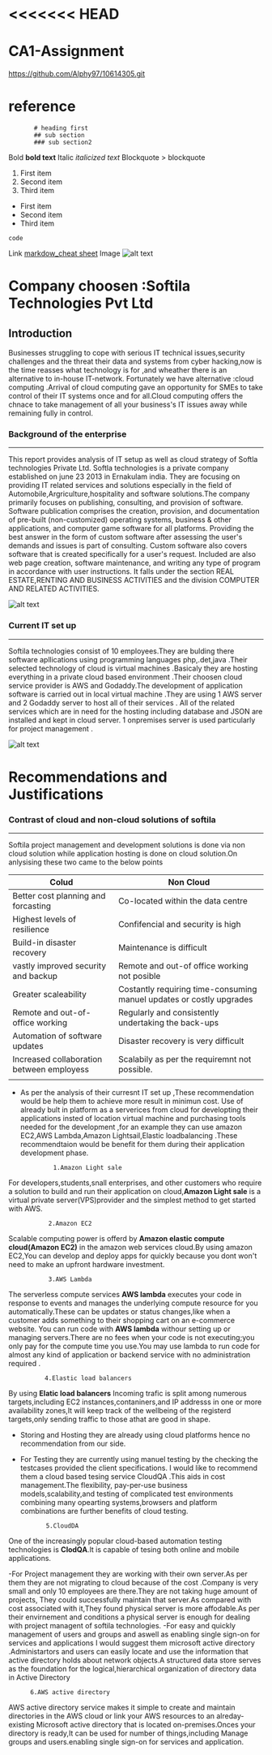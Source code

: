 <<<<<<< HEAD
=======
# CA1-Assignment 
https://github.com/Alphy97/10614305.git
# reference 
           # heading first
           ## sub section
           ### sub section2
Bold	**bold text**
Italic	*italicized text*
Blockquote	> blockquote

1. First item
2. Second item
3. Third item
	
- First item
- Second item
- Third item

`code`

Link	[markdow_cheat sheet](https://www.markdownguide.org/cheat-sheet/)
Image	![alt text](https://www.bing.com/images/search?view=detailV2&ccid=NAi4PT8k&id=59DD8316EDDA8F292AE650E9F1276AC02A2960E8&thid=OIP.NAi4PT8kn24pym5kXDhzKwHaGb&mediaurl=https%3a%2f%2fupload.wikimedia.org%2fwikipedia%2fcommons%2fthumb%2fb%2fbd%2fCheckmark_green.svg%2f1200px-Checkmark_green.svg.png&cdnurl=https%3a%2f%2fth.bing.com%2fth%2fid%2fR.3408b83d3f249f6e29ca6e645c38732b%3frik%3d6GApKsBqJ%252fHpUA%26pid%3dImgRaw%26r%3d0&exph=1042&expw=1200&q=checkmark+image&simid=607998336914706731&FORM=IRPRST&ck=48B478F09B51C36B46E6E731E87FFEE5&selectedIndex=0&idpp=overlayview&ajaxhist=0&ajaxserp=0)

# Company choosen :Softila Technologies Pvt Ltd

## Introduction
Businesses struggling to cope with serious IT technical issues,security challenges and the threat their data and systems from cyber hacking,now is the time reasses what technology is for ,and wheather there is an alternative to in-house IT-network. Fortunately we have alternative :cloud computing .Arrival of cloud computing gave an opportunity for SMEs to take control of their IT systems once and for all.Cloud computing offers the chnace to take management of all your business's IT issues away while remaining fully in control.

### **Background of the enterprise**
------------------------------------

This report provides analysis of IT setup as well as cloud strategy of Softla technologies Private Ltd.
Softla technologies is a private company established on june 23 2013 in Ernakulam india.
They are focusing on providing IT related services and solutions especially in the field of Automobile,Argriculture,hospitality and software solutions.The company primarily focuses on publishing, consulting, and provision of software. Software publication comprises the creation, provision, and documentation of pre-built (non-customized) operating systems, business & other applications, and computer game software for all platforms. Providing the best answer in the form of custom software after assessing the user's demands and issues is part of consulting. Custom software also covers software that is created specifically for a user's request. Included are also web page creation, software maintenance, and writing any type of program in accordance with user instructions.
It falls under the section REAL ESTATE,RENTING AND BUSINESS ACTIVITIES and the division COMPUTER AND RELATED ACTIVITIES.

![alt text](https://encrypted-tbn0.gstatic.com/images?q=tbn:ANd9GcT16LWMQ7MrdTar0NyW0_hUW_kKE4Jd-DWbOXpaOdA-jA&s)
	
### Current IT set up
----------------------

Softila technologies consist of 10 employees.They are bulding there software apllications using programming languages php,.det,java .Their selected technology of cloud is virtual machines .Basicaly they are  hosting  everything in a private  cloud based environment .Their choosen cloud service provider is AWS and Godaddy.The development of application software is carried out in local virtual machine .They are using 1 AWS server and 2 Godaddy server to host all of their services . All of the related services which are in need for the hosting including database and JSON are installed and kept in cloud server. 1 onpremises server is used particularly for  project management .

![alt text](https://encrypted-tbn0.gstatic.com/images?q=tbn:ANd9GcQ-qf3i77gsc4cLkl9rPXys62fUACpkZ9FQ7PRFkpe4mw&s)
                      
# Recommendations and Justifications 

### Contrast of cloud and non-cloud solutions of softila
----------------------------------------------------------
Softila project management and development solutions is done via non cloud solution while application hosting  is done on cloud solution.On anlysising these two came to the below points

| Colud                                    | Non Cloud                                                           |
| ---------------------------------------- | --------------------------------------------------------------------|
| Better cost planning and forcasting      |Co-located within the data centre                                    |
| Highest levels of resilience             |Confifencial and security is high                                    | 
| Build-in disaster recovery               |Maintenance is difficult                                             |
| vastly improved security and backup      |Remote and out-of office working not posible                         |
| Greater scaleability                     |Costantly requiring time-consuming manuel updates or costly upgrades |
| Remote and out-of-office working         |Regularly and consistently undertaking the back-ups                  |
| Automation of software updates           |Disaster recovery is very difficult                                  |                                                   | Reduction of cost                        |Underutilised divices                                                |
| Increased collaboration between employess|Scalabily as per the requiremnt not possible.                        |
|                                          |                                                                     |

- As per the analysis of their curresnt IT set up ,These recommendation would be help them to achieve more result in minimun cost.
Use of  already bult in platform as a serverices from cloud for developting their applications insted of location virtual machine and purchasing tools needed for the development ,for an example they can use amazon EC2,AWS Lambda,Amazon Lightsail,Elastic loadbalancing .These recommendtaion would be benefit for them during their application development phase.

               1.Amazon Light sale
             
For developers,students,snall enterprises, and other customers who require a solution to build and run their application on cloud,**Amazon Light sale** is a virtual private server(VPS)provider and the simplest method to get started with AWS.
 
               2.Amazon EC2
                  
Scalable computing power is offerd by **Amazon elastic compute cloud(Amazon EC2)** in the amazon web services cloud.By using amazon EC2,You can develop and deploy apps for quickly because you dont won't need to make an upfront hardware investment.

               3.AWS Lambda

The serverless compute services **AWS lambda** executes your code in response to events and manages the underlying compute resource for you automatically.These can be updates or status changes,like when a customer adds something to their shopping cart on an e-commerce website.
You can run code with **AWS lambda** withour setting up or managing servers.There are no fees when your code is not executing;you only pay for the compute time you use.You may use lambda to run code for almost any kind of application or backend service with no administration required .

              4.Elastic load balancers 

By using **Elatic load balancers** Incoming trafic is split among numerous targets,including EC2 instances,contaniners,and IP addresss in one or more availability zones,It will keep track of the  wellbeing of the registerd targets,only sending traffic to those athat are good in shape.

- Storing and Hosting they  are already using cloud platforms hence no recommendation from our side.

- For Testing they are currently using manuel testing by the checking the testcases provided  the client specifications. I would like to recommend them a cloud based tesing service CloudQA .This aids in cost management.The flexibility, pay-per-use business models,scalability,and testing of complicated test environments combining many opearting systems,browsers and platform combinations are further benefits of cloud testing.

             5.CloudDA

One of the increasingly popular cloud-based automation testing technologies is **ClodQA**.It is capable of tesing both online and mobile applications.

-For Project management they are working with their own server.As per them they are not migrating to cloud because of the cost .Company is very small and only 10 employees are there.They are not taking  huge amount of  projects,
They could successfully  maintain that server.As compared with cost associated with it,They found physical server is more affodable.As per their envirnement and conditions a physical server is enough for dealing with project managent of softila technologies.
-For easy and quickly management of users and groups and aswell as enabling single sign-on for services and applications I would suggest them microsoft active directory .Administartors and users can easily locate and use the information that active directory holds about network objects.A structured data store serves as the foundation for the logical,hierarchical organization of directory data in Active Directory

          6.AWS active directory

AWS active directory service makes it simple to create and maintain directories in the AWS cloud or link your AWS resources to an alreday-existing Microsoft active directory that is located on-premises.Onces your directory is ready,It can be used  for number of things,including Manage groups and users.enabling single sign-on for services and application.


